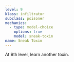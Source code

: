 ```yaml
---
level: 9
klass: infiltrator
subclass: poisoner
mechanics:
  - type: model-choice
    options: true
    model: sneak-toxin
name: Sneak Toxin
---
```

At 9th level, learn another toxin.

<me-edge-list id="sneak-toxin" />

